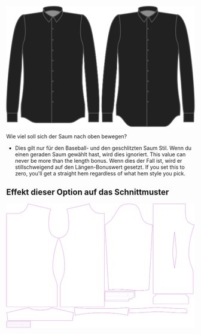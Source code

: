 ![Saumkurve](hemcurve.svg)

Wie viel soll sich der Saum nach oben bewegen?

<Note>

-   Dies gilt nur für den Baseball- und den geschlitzten Saum Stil. Wenn du einen geraden Saum gewählt hast, wird dies ignoriert.
    This value can never be more than the length bonus. Wenn dies der Fall ist, wird er stillschweigend auf den Längen-Bonuswert gesetzt.
    If you set this to zero, you'll get a straight hem regardless of what hem style you pick.

</Note>

## Effekt dieser Option auf das Schnittmuster

![Dieses Bild zeigt den Effekt dieser Option, indem es mehrere Varianten überlagert, die einen anderen Wert für diese Option haben](simon_hemcurve_sample.svg "Effekt dieser Option auf das Schnittmuster")
